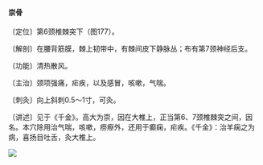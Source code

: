 #### 崇骨

〔定位〕第6颈椎棘突下（图177）。

〔解剖〕在腰背筋膜，棘上韧带中，有棘间皮下静脉丛；布有第7颈神经后支。

〔功能〕清热散风。

〔主治〕颈项强痛，疟疾，以及感冒，咳嗽，气喘。

〔刺灸〕向上斜刺0.5～1寸，可灸。

〔讲述〕见于《千金》。高大为崇，因在大椎上，正当第6、7颈椎棘突之间，因名。本穴除用治气喘，咳嗽，痨瘵外，还用于癫痫，疟疾。《千金》：治羊痫之为病，喜扬目吐舌，灸大椎上。

![](./img/图177.jpg)
